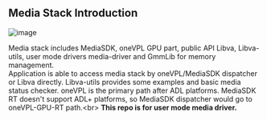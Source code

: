 
## Media Stack Introduction
![image](https://user-images.githubusercontent.com/48201750/167239923-d38ab33f-58ae-470a-8594-b1e147886b74.png)

Media stack includes MediaSDK, oneVPL GPU part, public API Libva, Libva-utils, user mode drivers media-driver and GmmLib for memory management.<br/>
Application is able to access media stack by oneVPL/MediaSDK dispatcher or Libva directly. Libva-utils provides some examples and basic media status checker. oneVPL is the primary path after ADL platforms. MediaSDK RT doesn't support ADL+ platforms, so MediaSDK dispatcher would go to oneVPL-GPU-RT path.<br\>
**This repo is for user mode media driver.** 